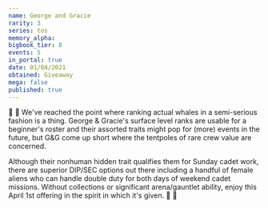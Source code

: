 ```yaml
---
name: George and Gracie
rarity: 3
series: tos
memory_alpha:
bigbook_tier: 8
events: 5
in_portal: true
date: 01/04/2021
obtained: Giveaway
mega: false
published: true
---
```


🐳 🐋 We've reached the point where ranking actual whales in a semi-serious fashion is a thing. George & Gracie's surface level ranks are usable for a beginner's roster and their assorted traits might pop for (more) events in the future, but G&G come up short where the tentpoles of rare crew value are concerned.

Although their nonhuman hidden trait qualifies them for Sunday cadet work, there are superior DIP/SEC options out there including a handful of female aliens who can handle double duty for both days of weekend cadet missions. Without collections or significant arena/gauntlet ability, enjoy this April 1st offering in the spirit in which it's given. 🐋 🐳
